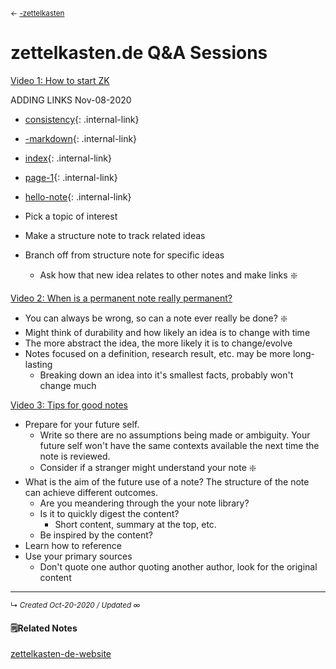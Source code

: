 <small>← [-zettelkasten](-zettelkasten)</small>

# zettelkasten.de Q&A Sessions
[Video 1: How to start ZK](https://zettelkasten.de/posts/qna-1-how-to-start/)

ADDING LINKS Nov-08-2020
- [consistency](consistency.md){: .internal-link}
- [-markdown](-markdown.md){: .internal-link}
- [index](../_pages/index.md){: .internal-link}
- [page-1](../_pages/page-1.md){: .internal-link}
- [hello-note](hello-note.md){: .internal-link}



- Pick a topic of interest
- Make a structure note to track related ideas
- Branch off from structure note for specific ideas
	- Ask how that new idea relates to other notes and make links  ❇️

[Video 2: When is a permanent note really permanent?](https://zettelkasten.de/posts/qna-2-permanent-notes/)

- You can always be wrong, so can a note ever really be done? ❇️
- Might think of durability and how likely an idea is to change with time
- The more abstract the idea, the more likely it is to change/evolve
- Notes focused on a definition, research result, etc. may be more long-lasting
	- Breaking down an idea into it's smallest facts, probably won't change much

[Video 3: Tips for good notes](https://zettelkasten.de/posts/qna-3-how-to-write-good-notes/)

- Prepare for your future self. 
	- Write so there are no assumptions being made or ambiguity. Your future self won't have the same contexts available the next time the note is reviewed.
	- Consider if a stranger might understand your note ❇️
- What is the aim of the future use of a note? The structure of the note can achieve different outcomes.
	- Are you meandering through the your note library?
	- Is it to quickly digest the content? 
		- Short content, summary at the top, etc.
	- Be inspired by the content?
- Learn how to reference
- Use your primary sources
	- Don't quote one author quoting another author, look for the original content



---

<small>↳ <i>Created Oct-20-2020 / Updated ∞ </i></small>
<br>

#### 🗒Related Notes
[zettelkasten-de-website](../slipbox/zettelkasten-de-website)


